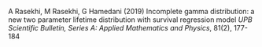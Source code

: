 A Rasekhi, M Rasekhi, G Hamedani (2019)
Incomplete gamma distribution: a new two parameter lifetime distribution with survival regression model
_UPB Scientific Bulletin, Series A: Applied Mathematics and Physics_, 81(2), 177-184
